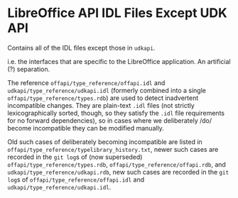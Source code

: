 # LibreOffice API IDL Files Except UDK API

Contains all of the IDL files except those in `udkapi`.

i.e. the interfaces that are specific to the LibreOffice application.
An artificial (?) separation.

The reference `offapi/type_reference/offapi.idl` and
`udkapi/type_reference/udkapi.idl` (formerly combined into a single
`offapi/type_reference/types.rdb`) are used to detect inadvertent incompatible
changes.  They are plain-text `.idl` files (not strictly lexicographically sorted,
though, so they satisfy the `.idl` file requirements for no forward dependencies),
so in cases where we deliberately /do/ become incompatible they can be modified
manually.

Old such cases of deliberately becoming incompatible are listed in
`offapi/type_reference/typelibrary_history.txt`, newer such cases are recorded in
the `git log`s of (now superseded) `offapi/type_reference/types.rdb`,
`offapi/type_reference/offapi.rdb`, and `udkapi/type_reference/udkapi.rdb`, new such
cases are recorded in the `git log`s of `offapi/type_reference/offapi.idl` and
`udkapi/type_reference/udkapi.idl`.
